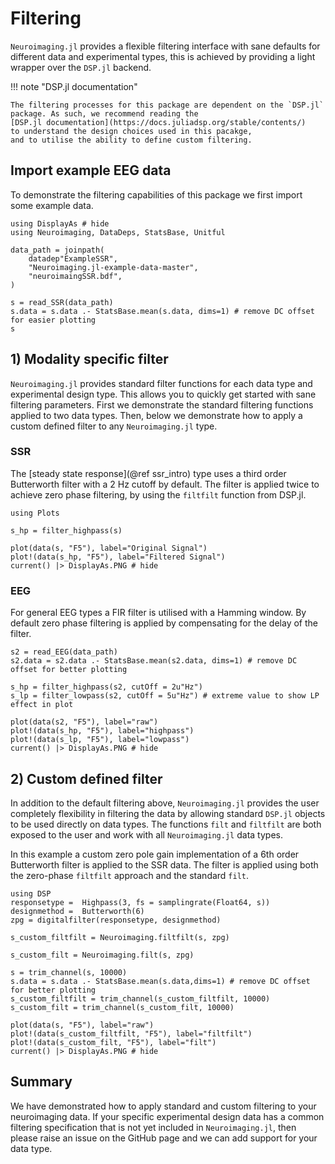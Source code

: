 # Filtering

`Neuroimaging.jl` provides a flexible filtering interface with
sane defaults for different data and experimental types,
this is achieved by providing a light wrapper over the `DSP.jl` backend.

!!! note "DSP.jl documentation"

    The filtering processes for this package are dependent on the `DSP.jl`
    package. As such, we recommend reading the 
    [DSP.jl documentation](https://docs.juliadsp.org/stable/contents/)
    to understand the design choices used in this pacakge,
    and to utilise the ability to define custom filtering.


## Import example EEG data

To demonstrate the filtering capabilities of this package we first
import some example data.


```@example filter
using DisplayAs # hide
using Neuroimaging, DataDeps, StatsBase, Unitful

data_path = joinpath(
    datadep"ExampleSSR",
    "Neuroimaging.jl-example-data-master",
    "neuroimaingSSR.bdf",
)

s = read_SSR(data_path)
s.data = s.data .- StatsBase.mean(s.data, dims=1) # remove DC offset for easier plotting
s
```


## 1) Modality specific filter

`Neuroimaging.jl` provides standard filter functions for each data type
and experimental design type. This allows you to quickly get started with
sane filtering parameters. First we demonstrate the standard filtering functions
applied to two data types. Then, below we demonstrate how to apply a custom
defined filter to any `Neuroimaging.jl` type.


### SSR

The [steady state response](@ref ssr_intro) type uses a third order
Butterworth filter with a 2 Hz cutoff by default. The filter is applied
twice to achieve zero phase filtering, by using the `filtfilt` function
from DSP.jl.



```@example filter
using Plots

s_hp = filter_highpass(s)

plot(data(s, "F5"), label="Original Signal")
plot!(data(s_hp, "F5"), label="Filtered Signal")
current() |> DisplayAs.PNG # hide
```


### EEG

For general EEG types a FIR filter is utilised with a Hamming window.
By default zero phase filtering is applied by compensating for the delay of the
filter.


```@example filter
s2 = read_EEG(data_path)
s2.data = s2.data .- StatsBase.mean(s2.data, dims=1) # remove DC offset for better plotting

s_hp = filter_highpass(s2, cutOff = 2u"Hz")
s_lp = filter_lowpass(s2, cutOff = 5u"Hz") # extreme value to show LP effect in plot

plot(data(s2, "F5"), label="raw")
plot!(data(s_hp, "F5"), label="highpass")
plot!(data(s_lp, "F5"), label="lowpass")
current() |> DisplayAs.PNG # hide
```


## 2) Custom defined filter

In addition to the default filtering above, `Neuroimaging.jl` provides the user
completely flexibility in filtering the data by allowing standard `DSP.jl`
objects to be used directly on data types. The functions `filt` and `filtfilt`
are both exposed to the user and work with all `Neuroimaging.jl` data types.

In this example a custom zero pole gain implementation of a 6th order 
Butterworth filter is applied to the SSR data. The filter is applied using
both the zero-phase `filtfilt` approach and the standard `filt`.


```@example filter
using DSP
responsetype =  Highpass(3, fs = samplingrate(Float64, s))
designmethod =  Butterworth(6)
zpg = digitalfilter(responsetype, designmethod)

s_custom_filtfilt = Neuroimaging.filtfilt(s, zpg) 

s_custom_filt = Neuroimaging.filt(s, zpg) 

s = trim_channel(s, 10000)
s.data = s.data .- StatsBase.mean(s.data,dims=1) # remove DC offset for better plotting
s_custom_filtfilt = trim_channel(s_custom_filtfilt, 10000)
s_custom_filt = trim_channel(s_custom_filt, 10000)

plot(data(s, "F5"), label="raw")
plot!(data(s_custom_filtfilt, "F5"), label="filtfilt")
plot!(data(s_custom_filt, "F5"), label="filt")
current() |> DisplayAs.PNG # hide
```


## Summary

We have demonstrated how to apply standard and custom filtering to your
neuroimaging data. If your specific experimental design data has a common
filtering specification that is not yet included in `Neuroimaging.jl`, then
please raise an issue on the GitHub page and we can add support for your data
type.

